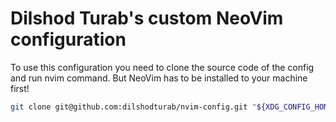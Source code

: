 # Dilshod Turab's custom NeoVim configuration

To use this configuration you need to clone the source code of the config and run nvim command. But NeoVim has to be installed to your machine first!
```bash
git clone git@github.com:dilshodturab/nvim-config.git "${XDG_CONFIG_HOME:-$HOME/.config}"/nvim
```
